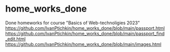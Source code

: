 # home_works_done
Done homeworks for course "Basics of Web-technoligies 2023"
https://github.com/IvanPtichkin/home_works_done/blob/main/passport.html
https://github.com/IvanPtichkin/home_works_done/blob/main/passport_find_edit.html
https://github.com/IvanPtichkin/home_works_done/blob/main/images.html
